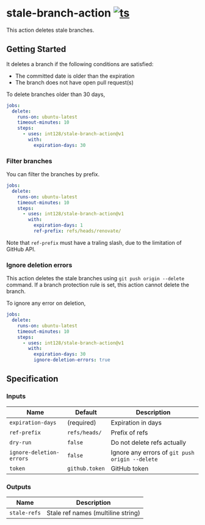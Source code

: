 # stale-branch-action [![ts](https://github.com/int128/stale-branch-action/actions/workflows/ts.yaml/badge.svg)](https://github.com/int128/stale-branch-action/actions/workflows/ts.yaml)

This action deletes stale branches.

## Getting Started

It deletes a branch if the following conditions are satisfied:

- The committed date is older than the expiration
- The branch does not have open pull request(s)

To delete branches older than 30 days,

```yaml
jobs:
  delete:
    runs-on: ubuntu-latest
    timeout-minutes: 10
    steps:
      - uses: int128/stale-branch-action@v1
        with:
          expiration-days: 30
```

### Filter branches

You can filter the branches by prefix.

```yaml
jobs:
  delete:
    runs-on: ubuntu-latest
    timeout-minutes: 10
    steps:
      - uses: int128/stale-branch-action@v1
        with:
          expiration-days: 1
          ref-prefix: refs/heads/renovate/
```

Note that `ref-prefix` must have a traling slash, due to the limitation of GitHub API.

### Ignore deletion errors

This action deletes the stale branches using `git push origin --delete` command.
If a branch protection rule is set, this action cannot delete the branch.

To ignore any error on deletion,

```yaml
jobs:
  delete:
    runs-on: ubuntu-latest
    timeout-minutes: 10
    steps:
      - uses: int128/stale-branch-action@v1
        with:
          expiration-days: 30
          ignore-deletion-errors: true
```

## Specification

### Inputs

| Name                     | Default        | Description                                     |
| ------------------------ | -------------- | ----------------------------------------------- |
| `expiration-days`        | (required)     | Expiration in days                              |
| `ref-prefix`             | `refs/heads/`  | Prefix of refs                                  |
| `dry-run`                | `false`        | Do not delete refs actually                     |
| `ignore-deletion-errors` | `false`        | Ignore any errors of `git push origin --delete` |
| `token`                  | `github.token` | GitHub token                                    |

### Outputs

| Name         | Description                        |
| ------------ | ---------------------------------- |
| `stale-refs` | Stale ref names (multiline string) |
